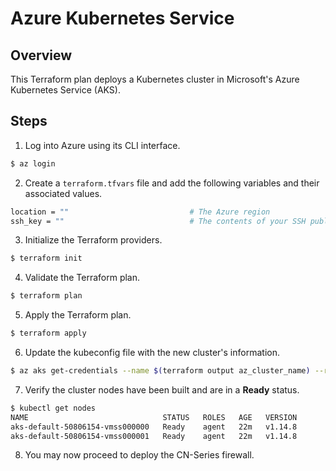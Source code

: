 Azure Kubernetes Service
===

Overview
---
This Terraform plan deploys a Kubernetes cluster in Microsoft's Azure Kubernetes Service (AKS).

Steps
---

1. Log into Azure using its CLI interface.
```bash
$ az login
```

2. Create a `terraform.tfvars` file and add the following variables and their associated values.
```bash
location = ""                           # The Azure region
ssh_key = ""                            # The contents of your SSH public key
```

3. Initialize the Terraform providers.
```bash
$ terraform init
```

4. Validate the Terraform plan.
```bash
$ terraform plan
```

5. Apply the Terraform plan.
```bash
$ terraform apply
```

6. Update the kubeconfig file with the new cluster's information.
```bash
$ az aks get-credentials --name $(terraform output az_cluster_name) --resource-group $(terraform output az_resource_group)
```

7. Verify the cluster nodes have been built and are in a **Ready** status.
```bash
$ kubectl get nodes
NAME                              STATUS   ROLES   AGE   VERSION
aks-default-50806154-vmss000000   Ready    agent   22m   v1.14.8
aks-default-50806154-vmss000001   Ready    agent   22m   v1.14.8
```

8. You may now proceed to deploy the CN-Series firewall.
